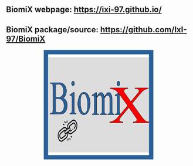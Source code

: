 ## **BiomiX webpage:** https://ixi-97.github.io/
## **BiomiX package/source:** https://github.com/IxI-97/BiomiX

 
 <div align="center">
    <img src="https://github.com/IxI-97/IxI-97.github.io/blob/main/BiomiX_logo3.png?raw=true" width="300" height="300">
</div>



